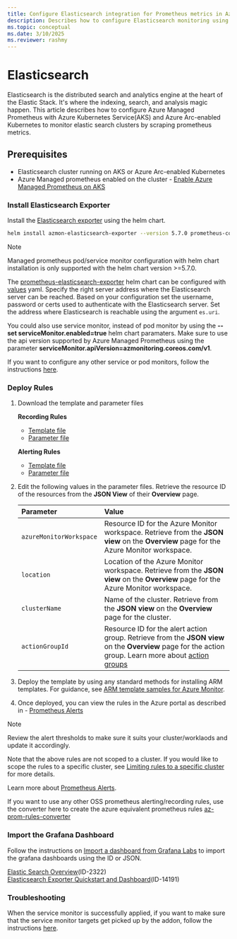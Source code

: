 ```yaml
---
title: Configure Elasticsearch integration for Prometheus metrics in Azure Monitor
description: Describes how to configure Elasticsearch monitoring using Prometheus metrics in Azure Monitor to Kubernetes cluster.
ms.topic: conceptual
ms.date: 3/10/2025
ms.reviewer: rashmy
---
```

# Elasticsearch
Elasticsearch is the distributed search and analytics engine at the heart of the Elastic Stack. It's where the indexing, search, and analysis magic happen.
This article describes how to configure Azure Managed Prometheus with Azure Kubernetes Service(AKS) and Azure Arc-enabled Kubernetes to monitor elastic search clusters by scraping prometheus metrics. 

## Prerequisites

+ Elasticsearch cluster running on AKS or Azure Arc-enabled Kubernetes
+ Azure Managed prometheus enabled on the cluster - [Enable Azure Managed Prometheus on AKS](kubernetes-monitoring-enable.md#enable-prometheus-and-grafana)


### Install Elasticsearch Exporter
Install the [Elasticsearch exporter](https://github.com/prometheus-community/helm-charts/tree/main/charts/prometheus-elasticsearch-exporter) using the helm chart.

```bash
helm install azmon-elasticsearch-exporter --version 5.7.0 prometheus-community/prometheus-elasticsearch-exporter --set es.uri="https://username:password@elasticsearch-service.namespace:9200" --set podMonitor.enabled=true --set podMonitor.apiVersion=azmonitoring.coreos.com/v1
```

> [!NOTE] 
> Managed prometheus pod/service monitor configuration with helm chart installation is only supported with the helm chart version >=5.7.0.
>
> The [prometheus-elasticsearch-exporter](https://github.com/prometheus-community/helm-charts/tree/main/charts/prometheus-elasticsearch-exporter) helm chart can be configured with [values](https://github.com/prometheus-community/helm-charts/blob/main/charts/prometheus-elasticsearch-exporter/values.yaml) yaml.
Specify the right server address where the Elasticsearch server can be reached. Based on your configuration set the username, password or certs used to authenticate with the Elasticsearch server. Set the address where Elasticsearch is reachable using the argument `es.uri`.
>
> You could also use service monitor, instead of pod monitor by using the **--set serviceMonitor.enabled=true** helm chart paramaters. Make sure to use the api version supported by Azure Managed Prometheus using the parameter **serviceMonitor.apiVersion=azmonitoring.coreos.com/v1**.
>
> If you want to configure any other service or pod monitors, follow the instructions [here](prometheus-metrics-scrape-crd.md#create-a-pod-or-service-monitor).


### Deploy Rules
1. Download the template and parameter files

    **Recording Rules**
   - [Template file](https://github.com/Azure/prometheus-collector/blob/main/Azure-ARM-templates/Workload-Rules/ElasticSearch/elasticsearch-recording-rules.json)
   - [Parameter file](https://github.com/Azure/prometheus-collector/blob/main/Azure-ARM-templates/Workload-Rules/Recording-Rules-Parameters.json)

    **Alerting Rules**
   - [Template file](https://github.com/Azure/prometheus-collector/blob/main/Azure-ARM-templates/Workload-Rules/ElasticSearch/elasticsearch-alerting-rules.json)
   - [Parameter file](https://github.com/Azure/prometheus-collector/blob/main/Azure-ARM-templates/Workload-Rules/Alert-Rules-Parameters.json)


2. Edit the following values in the parameter files. Retrieve the resource ID of the resources from the **JSON View** of their **Overview** page.

    | Parameter | Value |
    |:---|:---|
    | `azureMonitorWorkspace` | Resource ID for the Azure Monitor workspace. Retrieve from the **JSON view** on the **Overview** page for the Azure Monitor workspace. |
    | `location` | Location of the Azure Monitor workspace. Retrieve from the **JSON view** on the **Overview** page for the Azure Monitor workspace. |
    | `clusterName` | Name of the cluster. Retrieve from the **JSON view** on the **Overview** page for the cluster. |
    | `actionGroupId` | Resource ID for the alert action group. Retrieve from the **JSON view** on the **Overview** page for the action group. Learn more about [action groups](../alerts/action-groups.md) |

3. Deploy the template by using any standard methods for installing ARM templates. For guidance, see [ARM template samples for Azure Monitor](../resource-manager-samples.md).

4. Once deployed, you can view the rules in the Azure portal as described in - [Prometheus Alerts](../essentials/prometheus-rule-groups.md#view-prometheus-rule-groups)

> [!Note] 
> Review the alert thresholds to make sure it suits your cluster/worklaods and update it accordingly.
>
> Note that the above rules are not scoped to a cluster. If you would like to scope the rules to a specific cluster, see [Limiting rules to a specific cluster](../essentials/prometheus-rule-groups.md#limiting-rules-to-a-specific-cluster) for more details.
>
> Learn more about [Prometheus Alerts](../essentials/prometheus-rule-groups.md).
>
> If you want to use any other OSS prometheus alerting/recording rules, use the converter here to create the azure equivalent prometheus rules [az-prom-rules-converter](https://aka.ms/az-prom-rules-converter)

### Import the Grafana Dashboard

Follow the instructions on [Import a dashboard from Grafana Labs](/azure/managed-grafana/how-to-create-dashboard#import-a-grafana-dashboard) to import the grafana dashboards using the ID or JSON.</br>

[Elastic Search Overview](https://github.com/grafana/jsonnet-libs/blob/master/elasticsearch-mixin/dashboards/elasticsearch-overview.json)(ID-2322)</br>
[Elasticsearch Exporter Quickstart and Dashboard](https://grafana.com/grafana/dashboards/14191-elasticsearch-overview/)(ID-14191)


### Troubleshooting
When the service monitor is successfully applied, if you want to make sure that the service monitor targets get picked up by the addon, follow the instructions [here](prometheus-metrics-troubleshoot.md#prometheus-interface). 

